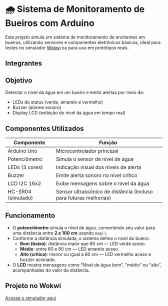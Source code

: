 # 🌧️ Sistema de Monitoramento de Bueiros com Arduino

Este projeto simula um sistema de monitoramento de enchentes em bueiros, utilizando sensores e componentes eletrônicos básicos, ideal para testes no simulador [Wokwi](https://wokwi.com/) ou para uso em protótipos reais.

## Integrantes



## Objetivo

Detectar o nível da água em um bueiro e emitir alertas por meio de:  
- LEDs de status (verde, amarelo e vermelho)  
- Buzzer (alarme sonoro)  
- Display LCD (exibição do nível da água em tempo real)

## Componentes Utilizados

| Componente         | Função                                   |
|--------------------|-----------------------------------------|
| Arduino Uno        | Microcontrolador principal               |
| Potenciômetro      | Simula o sensor de nível de água         |
| LEDs (3 cores)     | Indicação visual dos níveis de alerta    |
| Buzzer             | Emite alerta sonoro no nível crítico     |
| LCD I2C 16x2       | Exibe mensagens sobre o nível da água   |
| HC-SR04 (simulado) | Sensor ultrassônico de distância (incluso para futuras melhorias) |

## Funcionamento

- O **potenciômetro** simula o nível de água, convertendo seu valor para uma distância entre **2 e 100 cm** usando `map()`.  
- Conforme a distância simulada, o sistema define o nível do bueiro:  
  - **Bom (baixo)**: distância maior que 80 cm — LED verde aceso.  
  - **Médio**: entre 60 e 80 cm — LED amarelo aceso.  
  - **Alto (crítico)**: menor ou igual a 60 cm — LED vermelho aceso e buzzer acionado.  
- O **LCD** mostra mensagens como “Nível de água bom”, “médio” ou “alto”, acompanhadas do valor da distância.

## Projeto no Wokwi

[Acesse o simulador aqui](https://wokwi.com/projects/432241203851159553)
